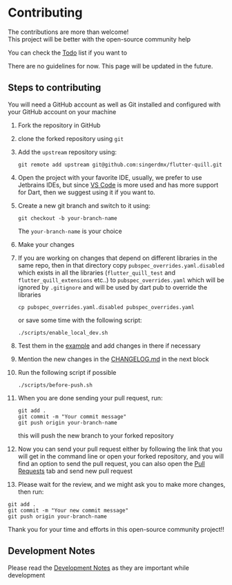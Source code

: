 # Contributing

The contributions are more than welcome! <br>
This project will be better with the open-source community help

You can check the [Todo](./todo.md) list if you want to

There are no guidelines for now.
This page will be updated in the future.

## Steps to contributing

You will need a GitHub account as well as Git installed and configured with your GitHub account on your machine

1. Fork the repository in GitHub
2. clone the forked repository using `git`
3. Add the `upstream` repository using:
    ```
    git remote add upstream git@github.com:singerdmx/flutter-quill.git
    ```
4. Open the project with your favorite IDE, usually, we prefer to use Jetbrains IDEs, but since [VS Code](https://code.visualstudio.com) is more used and has more support for Dart, then we suggest using it if you want to.
5. Create a new git branch and switch to it using:
   
    ```
    git checkout -b your-branch-name
    ```
    The `your-branch-name` is your choice
6. Make your changes
7. If you are working on changes that depend on different libraries in the same repo, then in that directory copy `pubspec_overrides.yaml.disabled` which exists in all the libraries (`flutter_quill_test` and `flutter_quill_extensions` etc..)
to `pubspec_overrides.yaml` which will be ignored by `.gitignore` and will be used by dart pub to override the libraries
    ```
    cp pubspec_overrides.yaml.disabled pubspec_overrides.yaml
    ```
    or save some time with the following script:
    ```
    ./scripts/enable_local_dev.sh
    ```
8. Test them in the [example](../example) and add changes in there if necessary
9. Mention the new changes in the [CHANGELOG.md](../CHANGELOG.md) in the next block
10. Run the following script if possible
    ```
    ./scripts/before-push.sh
    ```
11. When you are done sending your pull request, run:
    ```
    git add .
    git commit -m "Your commit message"
    git push origin your-branch-name
    ```
    this will push the new branch to your forked repository
12. Now you can send your pull request either by following the link that you will get in the command line or open your
forked repository, and you will find an option to send the pull request, you can also
open the [Pull Requests](https://github.com/singerdmx/flutter-quill) tab and send new pull request
13.  Please wait for the review, and we might ask you to make more changes, then run:
```
git add .
git commit -m "Your new commit message"
git push origin your-branch-name
```

Thank you for your time and efforts in this open-source community project!!

## Development Notes
Please read the [Development Notes](./development_notes.md) as they are important while development